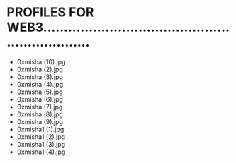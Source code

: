 # PROFILES FOR WEB3.................................................................
- 0xmisha (10).jpg
- 0xmisha (2).jpg
- 0xmisha (3).jpg
- 0xmisha (4).jpg
- 0xmisha (5).jpg
- 0xmisha (6).jpg
- 0xmisha (7).jpg
- 0xmisha (8).jpg
- 0xmisha (9).jpg
- 0xmisha1 (1).jpg
- 0xmisha1 (2).jpg
- 0xmisha1 (3).jpg
- 0xmisha1 (4).jpg
